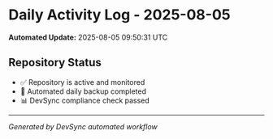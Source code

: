 # Daily Activity Log - 2025-08-05

**Automated Update:** 2025-08-05 09:50:31 UTC

## Repository Status
- ✅ Repository is active and monitored
- 🔄 Automated daily backup completed
- 📊 DevSync compliance check passed

---
*Generated by DevSync automated workflow*
